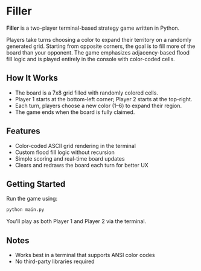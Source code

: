# Filler

**Filler** is a two-player terminal-based strategy game written in Python.

Players take turns choosing a color to expand their territory on a randomly generated grid. Starting from opposite corners, the goal is to fill more of the board than your opponent. The game emphasizes adjacency-based flood fill logic and is played entirely in the console with color-coded cells.

## How It Works

- The board is a 7x8 grid filled with randomly colored cells.
- Player 1 starts at the bottom-left corner; Player 2 starts at the top-right.
- Each turn, players choose a new color (1–6) to expand their region.
- The game ends when the board is fully claimed.

## Features

- Color-coded ASCII grid rendering in the terminal
- Custom flood fill logic without recursion
- Simple scoring and real-time board updates
- Clears and redraws the board each turn for better UX

## Getting Started

Run the game using:

```bash
python main.py
```

You'll play as both Player 1 and Player 2 via the terminal.

## Notes

- Works best in a terminal that supports ANSI color codes
- No third-party libraries required
